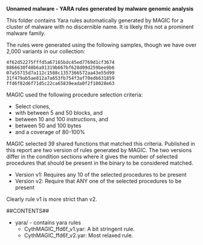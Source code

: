 **Unnamed malware - YARA rules generated by malware genomic analysis**

This folder contains Yara rules automatically generated by MAGIC for a cluster of malware with no discernible name. It is likely this not a prominent malware family.

The rules were generated using the following samples, though we have over 2,000 variants in our collection:

    4f62d52275fffd5a67165bdc45ed7769d1cf3674
    8866630f48b6a91319b667bf628d09d259bee9b6
    07a55715d7a112c1588c1357366572aa43e55d99
    31f479ab5ae812a7a653fb754f3af70edb631859
    ffd6f82d6f71d5c22ca65839eada0f2f10028e63

MAGIC used the following procedure selection criteria:

   - Select clones,
   - with between 5 and 50 blocks, and
   - between 10 and 100 instructions, and
   - between 50 and 100 bytes
   - and a coverage of 80-100%

MAGIC selected 39 shared functions that matched this criteria. Published in this report are two version of rules generated by MAGIC. The two versions differ in the condition sections where it gives the number of selected procedures that should be present in the binary to be considered matched.

   - Version v1: Requires any 10 of the selected procedures to be present
   - Version v2: Require that ANY one of the selected procedures to be present

Clearly rule v1 is more strict than v2.

##CONTENTS##

* yara/ - contains yara rules
   - CythMAGIC_ffd6f_v1.yar: A bit stringent rule. 
   - CythMAGIC_ffd6f_v2.yar: Most relaxed rule. 


